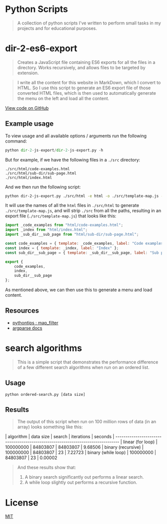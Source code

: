 Python Scripts
==============

> A collection of python scripts I've written to perform small tasks in my projects and for educational purposes.

dir-2-es6-export
================

> Creates a JavaScript file containing ES6 exports for all the files in a directory. Works recursively, and allows files to be targeted by extension.

> I write all the content for this website in MarkDown, which I convert to HTML. So I use this script to generate an ES6 export file of those converted HTML files, which is then used to automatically generate the menu on the left and load all the content.

[View code on GitHub](https://github.com/neilrussell6/python-scripts/blob/master/dir-2-js-export/dir-2-js-export.py)

Example usage
-------------

To view usage and all available options / arguments run the following command:

```python
python dir-2-js-export/dir-2-js-export.py -h
```

But for example, if we have the following files in a `./src` directory:

```
./src/html/code-examples.html
./src/html/sub-dir/sub-page.html
./src/html/index.html
```

And we then run the following script:

```bash
python dir-2-js-export.py ./src/html -e html -o ./src/template-map.js -r ./src
```

It will use the names of all the `html` files in `./src/html` to generate `./src/template-map.js`, and will strip `./src` from all the paths, resulting in an export file (`./src/template-map.js`) that looks like this:

```js
import _code_examples from "html/code-examples.html";
import _index from "html/index.html";
import _sub_dir__sub_page from "html/sub-dir/sub-page.html";

const code_examples = { template: _code_examples, label: "Code examples" };
const index = { template: _index, label: "Index" };
const sub_dir__sub_page = { template: _sub_dir__sub_page, label: "Sub page" };

export {
    code_examples,
    index,
    sub_dir__sub_page
};

```

As mentioned above, we can then use this to generate a menu and load content.

Resources
---------

* [pythontips : map_filter](http://book.pythontips.com/en/latest/map_filter.html)
* [argparse docs](https://docs.python.org/2/howto/argparse.html)

search algorithms
=================

> This is a simple script that demonstrates the performance difference of a few different search algorithms when run on an ordered list.

Usage
-----

```
python ordered-search.py [data size]
```

Results
-------

> The output of this script when run on 100 million rows of data (in an array) looks something like this:

| algorithm   		    | data size	| search	| iterations	| seconds
| --------------------------------------------------------------------------------
| linear (for loop)		| 100000000	| 84803807	| 84803807	    | 9.68506
| binary (recursive)    | 100000000	| 84803807	| 23	        | 7.22723
| binary (while loop)	| 100000000	| 84803807	| 23	        | 0.00002

> And these results show that:
> 1. A binary search significantly out performs a linear search.
> 2. A while loop slightly out performs a recursive function.

License
=======

[MIT](https://github.com/neilrussell6/vuejs-markdown-live-reload/blob/master/LICENSE)
